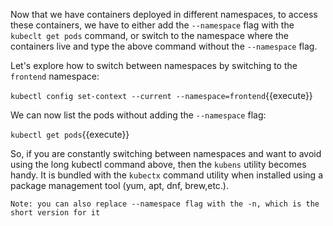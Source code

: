 
Now that we have containers deployed in different namespaces, to access these containers,  we have to either add the `--namespace` flag with the `kubeclt get pods` command, or switch to the namespace where the containers live and type the above command without the `--namespace` flag.

Let's  explore how to switch between namespaces by switching to the `frontend` namespace:

`kubectl config set-context --current --namespace=frontend`{{execute}}

We can now list the pods without adding the `--namespace` flag:

`kubectl get pods`{{execute}}


So, if you are constantly switching between namespaces and want to avoid using the long kubectl command above, then the `kubens` utility  becomes handy. It is bundled with the `kubectx` command utility when installed using a package management tool (yum, apt, dnf, brew,etc.).


`Note: you can also replace --namespace flag with the -n, which is the short version for it`